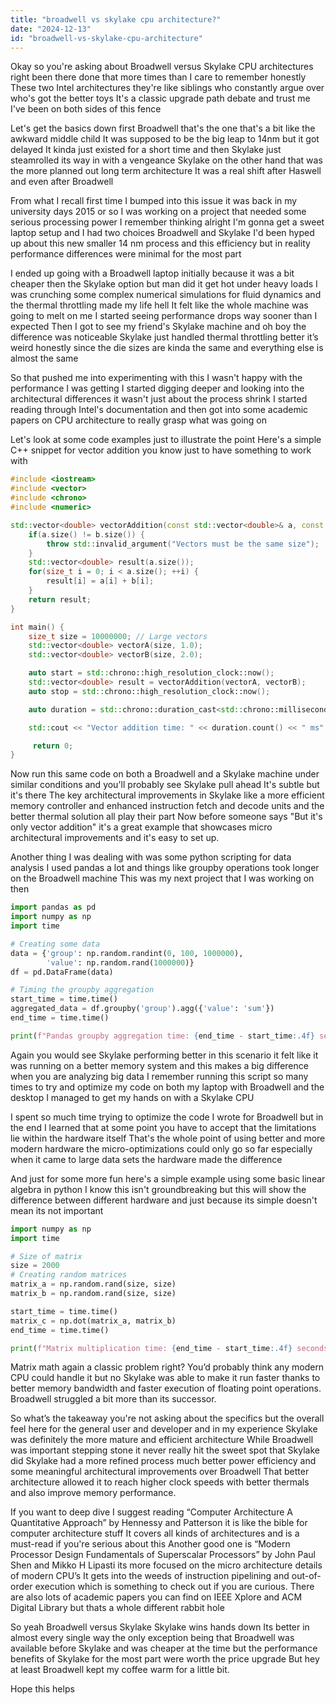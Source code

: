 ```yaml
---
title: "broadwell vs skylake cpu architecture?"
date: "2024-12-13"
id: "broadwell-vs-skylake-cpu-architecture"
---
```


Okay so you're asking about Broadwell versus Skylake CPU architectures right been there done that more times than I care to remember honestly These two Intel architectures they're like siblings who constantly argue over who's got the better toys It's a classic upgrade path debate and trust me I've been on both sides of this fence

Let's get the basics down first Broadwell that's the one that's a bit like the awkward middle child It was supposed to be the big leap to 14nm but it got delayed It kinda just existed for a short time and then Skylake just steamrolled its way in with a vengeance Skylake on the other hand that was the more planned out long term architecture It was a real shift after Haswell and even after Broadwell

From what I recall first time I bumped into this issue it was back in my university days 2015 or so I was working on a project that needed some serious processing power I remember thinking alright I'm gonna get a sweet laptop setup and I had two choices Broadwell and Skylake I'd been hyped up about this new smaller 14 nm process and this efficiency but in reality performance differences were minimal for the most part

I ended up going with a Broadwell laptop initially because it was a bit cheaper then the Skylake option but man did it get hot under heavy loads I was crunching some complex numerical simulations for fluid dynamics and the thermal throttling made my life hell It felt like the whole machine was going to melt on me I started seeing performance drops way sooner than I expected Then I got to see my friend's Skylake machine and oh boy the difference was noticeable Skylake just handled thermal throttling better it’s weird honestly since the die sizes are kinda the same and everything else is almost the same

So that pushed me into experimenting with this I wasn't happy with the performance I was getting I started digging deeper and looking into the architectural differences it wasn't just about the process shrink I started reading through Intel's documentation and then got into some academic papers on CPU architecture to really grasp what was going on

Let's look at some code examples just to illustrate the point Here's a simple C++ snippet for vector addition you know just to have something to work with

```cpp
#include <iostream>
#include <vector>
#include <chrono>
#include <numeric>

std::vector<double> vectorAddition(const std::vector<double>& a, const std::vector<double>& b) {
    if(a.size() != b.size()) {
        throw std::invalid_argument("Vectors must be the same size");
    }
    std::vector<double> result(a.size());
    for(size_t i = 0; i < a.size(); ++i) {
        result[i] = a[i] + b[i];
    }
    return result;
}

int main() {
    size_t size = 10000000; // Large vectors
    std::vector<double> vectorA(size, 1.0);
    std::vector<double> vectorB(size, 2.0);

    auto start = std::chrono::high_resolution_clock::now();
    std::vector<double> result = vectorAddition(vectorA, vectorB);
    auto stop = std::chrono::high_resolution_clock::now();

    auto duration = std::chrono::duration_cast<std::chrono::milliseconds>(stop - start);

    std::cout << "Vector addition time: " << duration.count() << " ms" << std::endl;

     return 0;
}
```

Now run this same code on both a Broadwell and a Skylake machine under similar conditions and you'll probably see Skylake pull ahead It's subtle but it's there The key architectural improvements in Skylake like a more efficient memory controller and enhanced instruction fetch and decode units and the better thermal solution all play their part Now before someone says "But it's only vector addition" it's a great example that showcases micro architectural improvements and it's easy to set up.

Another thing I was dealing with was some python scripting for data analysis I used pandas a lot and things like groupby operations took longer on the Broadwell machine This was my next project that I was working on then

```python
import pandas as pd
import numpy as np
import time

# Creating some data
data = {'group': np.random.randint(0, 100, 1000000),
        'value': np.random.rand(1000000)}
df = pd.DataFrame(data)

# Timing the groupby aggregation
start_time = time.time()
aggregated_data = df.groupby('group').agg({'value': 'sum'})
end_time = time.time()

print(f"Pandas groupby aggregation time: {end_time - start_time:.4f} seconds")
```

Again you would see Skylake performing better in this scenario it felt like it was running on a better memory system and this makes a big difference when you are analyzing big data I remember running this script so many times to try and optimize my code on both my laptop with Broadwell and the desktop I managed to get my hands on with a Skylake CPU

I spent so much time trying to optimize the code I wrote for Broadwell but in the end I learned that at some point you have to accept that the limitations lie within the hardware itself That's the whole point of using better and more modern hardware the micro-optimizations could only go so far especially when it came to large data sets the hardware made the difference

And just for some more fun here's a simple example using some basic linear algebra in python I know this isn't groundbreaking but this will show the difference between different hardware and just because its simple doesn't mean its not important

```python
import numpy as np
import time

# Size of matrix
size = 2000
# Creating random matrices
matrix_a = np.random.rand(size, size)
matrix_b = np.random.rand(size, size)

start_time = time.time()
matrix_c = np.dot(matrix_a, matrix_b)
end_time = time.time()

print(f"Matrix multiplication time: {end_time - start_time:.4f} seconds")
```
Matrix math again a classic problem right? You’d probably think any modern CPU could handle it but no Skylake was able to make it run faster thanks to better memory bandwidth and faster execution of floating point operations. Broadwell struggled a bit more than its successor.

So what’s the takeaway you're not asking about the specifics but the overall feel here for the general user and developer and in my experience Skylake was definitely the more mature and efficient architecture While Broadwell was important stepping stone it never really hit the sweet spot that Skylake did Skylake had a more refined process much better power efficiency and some meaningful architectural improvements over Broadwell That better architecture allowed it to reach higher clock speeds with better thermals and also improve memory performance.

If you want to deep dive I suggest reading “Computer Architecture A Quantitative Approach” by Hennessy and Patterson it is like the bible for computer architecture stuff It covers all kinds of architectures and is a must-read if you're serious about this Another good one is “Modern Processor Design Fundamentals of Superscalar Processors” by John Paul Shen and Mikko H Lipasti its more focused on the micro architecture details of modern CPU’s It gets into the weeds of instruction pipelining and out-of-order execution which is something to check out if you are curious. There are also lots of academic papers you can find on IEEE Xplore and ACM Digital Library but thats a whole different rabbit hole

So yeah Broadwell versus Skylake Skylake wins hands down Its better in almost every single way the only exception being that Broadwell was available before Skylake and was cheaper at the time but the performance benefits of Skylake for the most part were worth the price upgrade But hey at least Broadwell kept my coffee warm for a little bit.

Hope this helps
